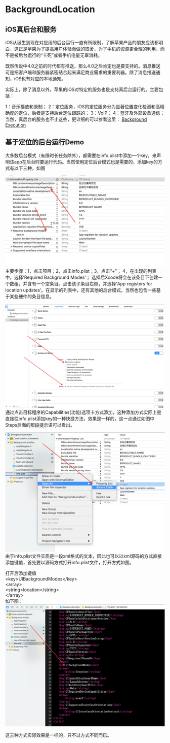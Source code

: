 # BackgroundLocation


## iOS真后台和服务

iOS从诞生到现在对应用的后台运行一直有所限制，了解苹果产品的朋友应该都明白，这正是苹果为了提高用户体验而做的取舍，为了手机的资源更合理的利用，而不是被后台运行的“卡死”或者手机电量无辜消耗。

既然传说中4.0之前的时代都有推送，那么4.0之后肯定也是要支持的。消息推送可是把客户端和服务器紧密结合起来满足商业需求的重要利器。除了消息推送通知，iOS也有对应的本地通知。

实际上，除了消息以外，苹果的iOS对特定的服务也是支持真后台运行的。主要包括：

1：音乐播放和录制；
2：定位服务，iOS的定位服务分为显著位置变化检测和高精确度的定位，后者是支持后台定位跟踪的；
3：VoIP；
4：蓝牙及外部设备通信；
当然，真后台的服务也不止这些，更详细的可以参看这里：
[Background Execution](https://developer.apple.com/library/ios/documentation/iPhone/Conceptual/iPhoneOSProgrammingGuide/BackgroundExecution/BackgroundExecution.html)




## 基于定位的后台运行Demo
大多数后台模式（有限时长任务除外），都需要在info.plist中添加一个key，来声明该app在后台时要运行代码。当然使用定位后台模式也是需要的，添加key的方式有以下三种，如图

![直接在info.plist文件里面添加](https://raw.githubusercontent.com/yz--lmy/BackgroundLocation/master/BackgroundLocation/IMG/%E5%B1%8F%E5%B9%95%E5%BF%AB%E7%85%A7%202015-10-13%20%E4%B8%8B%E5%8D%885.18.35.png)
主要步骤：1，点击项目；2，点击info.plist；3，点击“+”； 4，在出现的列表中，选择‘Required Background Modes’；
选择后Xcode将会在该条目下创建一个数组，并含有一个空条目。点击该子条目右侧，并选择‘App registers for location updates’。在显示的列表中，还有其他的后台模式，当然也包含一些基于某些硬件的条目信息。

![通过点击目标程序的Capabilities(功能)选项卡方式添加](https://raw.githubusercontent.com/yz--lmy/BackgroundLocation/master/BackgroundLocation/IMG/%E5%B1%8F%E5%B9%95%E5%BF%AB%E7%85%A7%202015-10-13%20%E4%B8%8B%E5%8D%885.18.23.png)
通过点击目标程序的Capabilities(功能)选项卡方式添加，这种添加方式实际上是直接往info.plist添加key的一种快捷方法，效果是一样的，这一点通过如图中Steps后面的那段提示语可以看出。



![把info.plist文件以xml源码的形式打开添加](https://raw.githubusercontent.com/yz--lmy/BackgroundLocation/master/BackgroundLocation/IMG/%E5%B1%8F%E5%B9%95%E5%BF%AB%E7%85%A7%202015-10-13%20%E4%B8%8B%E5%8D%885.18.54.png)
由于info.plist文件实质是一段xml格式的文本，因此也可以以xml源码的方式直接添加键值，首先要以源码方式打开info.plist文件，打开方式如图。

打开后添加键值<br>
&lt;key&gt;UIBackgroundModes&lt;/key&gt; <br>
	&lt;array&gt; <br>
		 &lt;string&gt;location&lt;/string&gt; <br>
	&lt;/array&gt;<br>
如下图：
![info.plist文件xml源码](https://raw.githubusercontent.com/yz--lmy/BackgroundLocation/master/BackgroundLocation/IMG/%E5%B1%8F%E5%B9%95%E5%BF%AB%E7%85%A7%202015-10-13%20%E4%B8%8B%E5%8D%885.19.26.png)

这三种方式实际效果是一样的，只不过方式不同而已。
